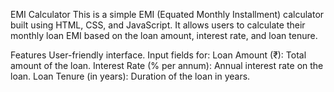 EMI Calculator
This is a simple EMI (Equated Monthly Installment) calculator built using HTML, CSS, and JavaScript. It allows users to calculate their monthly loan EMI based on the loan amount, interest rate, and loan tenure.

Features
User-friendly interface.
Input fields for:
Loan Amount (₹): Total amount of the loan.
Interest Rate (% per annum): Annual interest rate on the loan.
Loan Tenure (in years): Duration of the loan in years.
